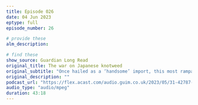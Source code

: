 ```yaml
---
title: Episode 026
date: 04 Jun 2023
eptype: full
episode_number: 26

# provide these
alm_description: 

# find these
show_source: Guardian Long Read
original_title: The war on Japanese knotweed
original_subtitle: "Once hailed as a ‘handsome’ import, this most rampant of plants has come to be seen as a sinister, ruinous enemy. Can it be stopped?"
original_description: ""
podcast_url: "https://flex.acast.com/audio.guim.co.uk/2023/05/31-42787-gdn.alr.050623.NA_SAMANTH_SUBRAMANIAN_KNOTWEED.mp3"
audio_type: "audio/mpeg"
duration: 43:18
---
```

